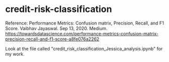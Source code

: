 # credit-risk-classification

Reference:
Performance Metrics: Confusion matrix, Precision, Recall, and F1 Score. Vaibhav Jayaswal. Sep 13, 2020. Medium. https://towardsdatascience.com/performance-metrics-confusion-matrix-precision-recall-and-f1-score-a8fe076a2262

Look at the file called "credit_risk_classification_Jessica_analysis.ipynb" for my work. 
